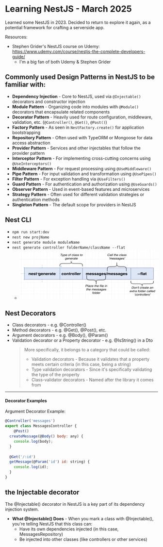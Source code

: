 # Learning NestJS - March 2025

Learned some NestJS in 2023.  Decided to return to explore it again, as a potential framework for crafting a serverside app.

Resources:
- Stephen Grider's NestJS course on Udemy: https://www.udemy.com/course/nestjs-the-complete-developers-guide/
  - I'm a big fan of both Udemy & Stephen Grider


## Commonly used Design Patterns in NestJS to be familiar with:

- **Dependency Injection** - Core to NestJS, used via `@Injectable()` decorators and constructor injection
- **Module Pattern** - Organizing code into modules with `@Module()` decorators that encapsulate related components
- **Decorator Pattern** - Heavily used for route configuration, middleware, validation, etc. (`@Controller()`, `@Get()`, `@Post()`)
- **Factory Pattern** - As seen in `NestFactory.create()` for application bootstrapping
- **Repository Pattern** - Often used with TypeORM or Mongoose for data access abstraction
- **Provider Pattern** - Services and other injectables that follow the provider pattern
- **Interceptor Pattern** - For implementing cross-cutting concerns using `@UseInterceptors()`
- **Middleware Pattern** - For request processing using `@UseMiddleware()`
- **Pipe Pattern** - For input validation and transformation using `@UsePipes()` 
- **Filter Pattern** - For exception handling via `@UseFilters()`
- **Guard Pattern** - For authentication and authorization using `@UseGuards()`
- **Observer Pattern** - Used in event-based features and microservices
- **Strategy Pattern** - Often used for different validation strategies or authentication methods
- **Singleton Pattern** - The default scope for providers in NestJS

## Nest CLI

- `npm run start:dev`
- `nest new projName`
- `nest generate module moduleName`
- `nest generate controller folderName/className --flat`
  - ![Alt nest generate controller explaination](./docs/cli-example--controller.png)


## Nest Decorators

- Class decorators - e.g. @Controller()
- Method decorators - e.g. @Get(), @Post(), etc.
- Argument decorators - e.g. @Body(), @Param()
- Validation decorator or a Property decorator - e.g. @IsString() in a Dto
  >More specifically, it belongs to a category that could be called:
  >- Validation decorators - Because it validates that a property meets certain criteria (in this case, being a string)
  >- Type validation decorators - Since it's specifically validating the type of the property
  >- Class-validator decorators - Named after the library it comes from
---
#### Decorator Examples

Argument Decorator Example:
```js
@Controller('messages')
export class MessagesController {
    @Post()
  createMessage(@Body() body: any) {
    console.log(body);
  }

  @Get('/:id')
  getMessage(@Param('id') id: string) {
    console.log(id);
  }
}
```

## the Injectable decorator

The @Injectable() decorator in NestJS is a key part of its dependency injection system. 

- **What @Injectable() Does** - When you mark a class with @Injectable(), you're telling NestJS that this class can:
  - Have its own dependencies injected (in this case, MessagesRepository)
  - Be injected into other classes (like controllers or other services)